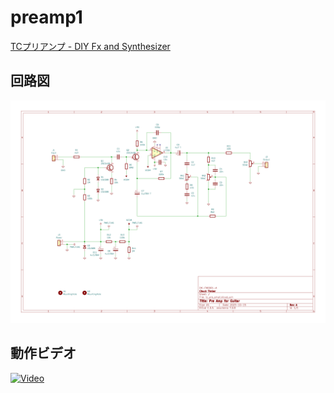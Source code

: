 # preamp1

[TCプリアンプ - DIY Fx and Synthesizer](https://scrapbox.io/diyfx/TC%E3%83%97%E3%83%AA%E3%82%A2%E3%83%B3%E3%83%97)


## 回路図
!['schematics'](tc_pre_small.png)


## 動作ビデオ
[![Video](http://img.youtube.com/vi/3OQaNPvzf30/0.jpg)](https://www.youtube.com/watch?v=3OQaNPvzf30)
